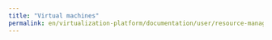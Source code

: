 ```yaml
---
title: "Virtual machines"
permalink: en/virtualization-platform/documentation/user/resource-managment/virtual-machines.html
---
```

